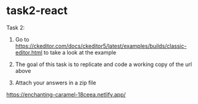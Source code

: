 # task2-react
 
Task 2:

1. Go to https://ckeditor.com/docs/ckeditor5/latest/examples/builds/classic-editor.html to take a look at the example

2. The goal of this task is to replicate and code a working copy of the url above

3. Attach your answers in a zip file

https://enchanting-caramel-18ceea.netlify.app/
